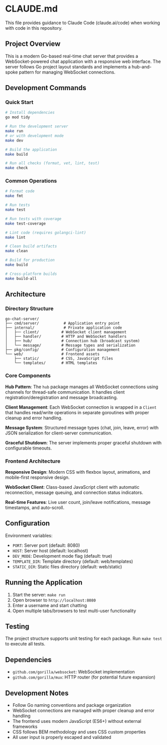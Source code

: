 # CLAUDE.md

This file provides guidance to Claude Code (claude.ai/code) when working with code in this repository.

## Project Overview

This is a modern Go-based real-time chat server that provides a WebSocket-powered chat application with a responsive web interface. The server follows Go project layout standards and implements a hub-and-spoke pattern for managing WebSocket connections.

## Development Commands

### Quick Start
```bash
# Install dependencies
go mod tidy

# Run the development server
make run
# or with development mode
make dev

# Build the application
make build

# Run all checks (format, vet, lint, test)
make check
```

### Common Operations
```bash
# Format code
make fmt

# Run tests
make test

# Run tests with coverage
make test-coverage

# Lint code (requires golangci-lint)
make lint

# Clean build artifacts
make clean

# Build for production
make build

# Cross-platform builds
make build-all
```

## Architecture

### Directory Structure
```
go-chat-server/
├── cmd/server/           # Application entry point
├── internal/             # Private application code
│   ├── client/          # WebSocket client management
│   ├── handler/         # HTTP and WebSocket handlers
│   ├── hub/             # Connection hub (broadcast system)
│   └── message/         # Message types and serialization
├── pkg/config/          # Configuration management
└── web/                 # Frontend assets
    ├── static/          # CSS, JavaScript files
    └── templates/       # HTML templates
```

### Core Components

**Hub Pattern**: The `hub` package manages all WebSocket connections using channels for thread-safe communication. It handles client registration/deregistration and message broadcasting.

**Client Management**: Each WebSocket connection is wrapped in a `Client` that handles read/write operations in separate goroutines with proper cleanup and error handling.

**Message System**: Structured message types (chat, join, leave, error) with JSON serialization for client-server communication.

**Graceful Shutdown**: The server implements proper graceful shutdown with configurable timeouts.

### Frontend Architecture

**Responsive Design**: Modern CSS with flexbox layout, animations, and mobile-first responsive design.

**WebSocket Client**: Class-based JavaScript client with automatic reconnection, message queuing, and connection status indicators.

**Real-time Features**: Live user count, join/leave notifications, message timestamps, and auto-scroll.

## Configuration

Environment variables:
- `PORT`: Server port (default: 8080)
- `HOST`: Server host (default: localhost)
- `DEV_MODE`: Development mode flag (default: true)
- `TEMPLATE_DIR`: Template directory (default: web/templates)
- `STATIC_DIR`: Static files directory (default: web/static)

## Running the Application

1. Start the server: `make run`
2. Open browser to `http://localhost:8080`
3. Enter a username and start chatting
4. Open multiple tabs/browsers to test multi-user functionality

## Testing

The project structure supports unit testing for each package. Run `make test` to execute all tests.

## Dependencies

- `github.com/gorilla/websocket`: WebSocket implementation
- `github.com/gorilla/mux`: HTTP router (for potential future expansion)

## Development Notes

- Follow Go naming conventions and package organization
- WebSocket connections are managed with proper cleanup and error handling
- The frontend uses modern JavaScript (ES6+) without external frameworks
- CSS follows BEM methodology and uses CSS custom properties
- All user input is properly escaped and validated